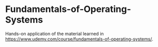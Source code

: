 # Fundamentals-of-Operating-Systems
Hands-on application of the material learned in https://www.udemy.com/course/fundamentals-of-operating-systems/.
